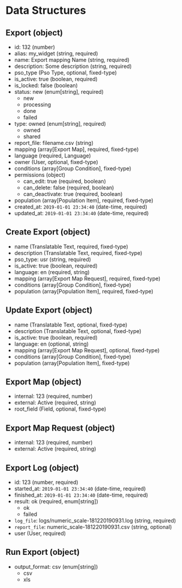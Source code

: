 # Data Structures

## Export (object)
+ id: 132 (number)
+ alias: my_widget (string, required)
+ name: Export mapping Name (string, required)
+ description: Some description (string, required)
+ pso_type (Pso Type, optional, fixed-type)
+ is_active: true (boolean, required)
+ is_locked: false (boolean)
+ status: new (enum[string], required)
    - new
    - processing
    - done
    - failed
+ type: owned (enum[string], required)
    - owned
    - shared
+ report_file: filename.csv (string)    
+ mapping (array[Export Map], required, fixed-type)
+ language (required, Language)
+ owner (User, optional, fixed-type)
+ conditions (array[Group Condition], fixed-type)
+ permissions (object)
    + can_edit: true (required, boolean)
    + can_delete: false (required, boolean)
    + can_deactivate: true (required, boolean)
+ population (array[Population Item], required, fixed-type)
+ created_at: `2019-01-01 23:34:40` (date-time, required)
+ updated_at: `2019-01-01 23:34:40` (date-time, required)

## Create Export (object)
+ name (Translatable Text, required, fixed-type)
+ description (Translatable Text, required, fixed-type)
+ pso_type: usr (string, required)
+ is_active: true (boolean, required)
+ language: en (required, string)
+ mapping (array[Export Map Request], required, fixed-type)
+ conditions (array[Group Condition], fixed-type)
+ population (array[Population Item], required, fixed-type)

## Update Export (object)
+ name (Translatable Text, optional, fixed-type)
+ description (Translatable Text, optional, fixed-type)
+ is_active: true (boolean, required)
+ language: en (optional, string)
+ mapping (array[Export Map Request], optional, fixed-type)
+ conditions (array[Group Condition], fixed-type)
+ population (array[Population Item], fixed-type)

## Export Map (object)
+ internal: 123 (required, number)
+ external: Active  (required, string)
+ root_field (Field, optional, fixed-type)

## Export Map Request (object)
+ internal: 123 (required, number)
+ external: Active  (required, string)

## Export Log (object)
+ id: 123 (number, required)   
+ started_at: `2019-01-01 23:34:40` (date-time, required)
+ finished_at: `2019-01-01 23:34:40` (date-time, required)
+ result: ok (required, enum[string])
    - ok
    - failed
+ `log_file`: logs/numeric_scale-181220190931.log (string, required)
+ `report_file`: numeric_scale-181220190931.csv (string, optional)
+ user (User, required)

## Run Export (object)
+ output_format: csv (enum[string])
    - csv
    - xls
